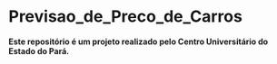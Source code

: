 # Previsao_de_Preco_de_Carros
<b>Este repositório é um projeto realizado pelo Centro Universitário do Estado do Pará.</b>
